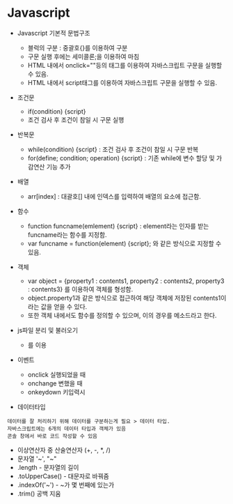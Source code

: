 # Javascript

- Javascript 기본적 문법구조   
  + 블럭의 구분 : 중괄호{}를 이용하여 구분   
  + 구문 실행 후에는 세미콜론;을 이용하여 마침   
  + HTML 내에서 onclick=""등의 태그를 이용하여 자바스크립트 구문을 실행할 수 있음.   
  + HTML 내에서 script태그를 이용하여 자바스크립트 구문을 실행할 수 있음.   
   
- 조건문   
  + if(condition) {script}   
  + 조건 검사 후 조건이 참일 시 구문 실행    
   
- 반복문   
  + while(condition) {script} : 조건 검사 후 조건이 참일 시 구문 반복   
  + for(define; condition; operation) {script} : 기존 while에 변수 할당 및 가감연산 기능 추가   
    
- 배열    
  + arr[index] : 대괄호[] 내에 인덱스를 입력하여 배열의 요소에 접근함.   
  
- 함수   
  + function funcname(emlement) {script} : element라는 인자를 받는 funcname라는 함수를 지정함.
  + var funcname = function(element) {script}; 와 같은 방식으로 지정할 수 있음.
   
- 객체   
  + var object = {property1 : contents1, property2 : contents2, property3 : contents3} 를 이용하여 객체를 형성함.
  + object.property1과 같은 방식으로 접근하여 해당 객체에 저장된 contents1이라는 값을 얻을 수 있다.
  + 또한 객체 내에서도 함수를 정의할 수 있으며, 이의 경우를 메소드라고 한다.
  
- js파일 분리 및 불러오기
  + <script src="path"></script>를 이용 
- 이벤트  
  - onclick 실행되었을 때
  - onchange 변했을 때
  - onkeydown 키입력시
- 데이터타입 
```
데이터를 잘 처리하기 위해 데이터를 구분하는게 필요 > 데이터 타입. 
자바스크립트에는 6개의 데이터 타입과 객체가 있음 
콘솔 창에서 바로 코드 작성할 수 있음
```
- 이상연산자 중 산술연산자 (+, -, *, /) 
- 문자열 '~', "~" 
- .length - 문자열의 길이
- .toUpperCase() - 대문자로 바꿔줌
- .indexOf('~') - ~가 몇 번째에 있는가
- .trim() 공백 지움
